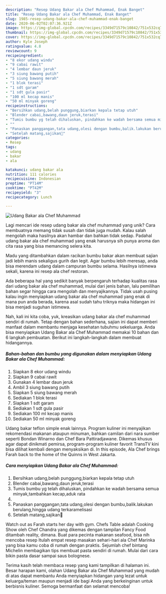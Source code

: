 ```yaml
---
description: "Resep Udang Bakar ala Chef Muhammad, Enak Banget"
title: "Resep Udang Bakar ala Chef Muhammad, Enak Banget"
slug: 1985-resep-udang-bakar-ala-chef-muhammad-enak-banget
date: 2020-06-02T02:07:36.921Z
image: https://img-global.cpcdn.com/recipes/3349d71579c10842/751x532cq70/udang-bakar-ala-chef-muhammad-foto-resep-utama.jpg
thumbnail: https://img-global.cpcdn.com/recipes/3349d71579c10842/751x532cq70/udang-bakar-ala-chef-muhammad-foto-resep-utama.jpg
cover: https://img-global.cpcdn.com/recipes/3349d71579c10842/751x532cq70/udang-bakar-ala-chef-muhammad-foto-resep-utama.jpg
author: Kyle Joseph
ratingvalue: 4.8
reviewcount: 9
recipeingredient:
- "8 ekor udang windu"
- "9 cabai rawit"
- "4 lembar daun jeruk"
- "3 siung bawang putih"
- "5 siung bawang merah"
- "1 blok terasi"
- "1 sdt garam"
- "1 sdt gula pasir"
- "100 ml kecap manis"
- "50 ml minyak goreng"
recipeinstructions:
- "Bersihkan udang,belah punggung,biarkan kepala tetap utuh"
- "Blender cabai,bawang,daun jeruk,terasi"
- "Tumis bumbu yg telah dihaluskan, pindahkan ke wadah bersama semua minyak,tambahkan kecap,aduk rata"
- ""
- "Panaskan panggangan,tata udang,olesi dengan bumbu,balik.lakukan berulang,hingga udang terkaramelisasi"
- "Setelah matang,sajikan🤤"
categories:
- Resep
tags:
- udang
- bakar
- ala

katakunci: udang bakar ala 
nutrition: 111 calories
recipecuisine: Indonesian
preptime: "PT14M"
cooktime: "PT42M"
recipeyield: "3"
recipecategory: Lunch

---
```



![Udang Bakar ala Chef Muhammad](https://img-global.cpcdn.com/recipes/3349d71579c10842/751x532cq70/udang-bakar-ala-chef-muhammad-foto-resep-utama.jpg)

Lagi mencari ide resep udang bakar ala chef muhammad yang unik? Cara membuatnya memang tidak susah dan tidak juga mudah. Kalau salah mengolah maka hasilnya akan hambar dan bahkan tidak sedap. Padahal udang bakar ala chef muhammad yang enak harusnya sih punya aroma dan cita rasa yang bisa memancing selera kita.

Madu yang ditambahkan dalam racikan bumbu bakar akan membuat sajian jadi lebih manis sekaligus gurih dan legit. Agar bumbu lebih meresap, anda bisa merendam udang dalam campuran bumbu selama. Hasilnya istimewa sekali, karena ini resep ala chef restoran.

Ada beberapa hal yang sedikit banyak berpengaruh terhadap kualitas rasa dari udang bakar ala chef muhammad, mulai dari jenis bahan, lalu pemilihan bahan segar hingga cara mengolah dan menyajikannya. Tidak usah pusing kalau ingin menyiapkan udang bakar ala chef muhammad yang enak di mana pun anda berada, karena asal sudah tahu triknya maka hidangan ini bisa menjadi suguhan istimewa.


Nah, kali ini kita coba, yuk, kreasikan udang bakar ala chef muhammad sendiri di rumah. Tetap dengan bahan sederhana, sajian ini dapat memberi manfaat dalam membantu menjaga kesehatan tubuhmu sekeluarga. Anda bisa menyiapkan Udang Bakar ala Chef Muhammad memakai 10 bahan dan 6 langkah pembuatan. Berikut ini langkah-langkah dalam membuat hidangannya.

<!--inarticleads1-->

##### Bahan-bahan dan bumbu yang digunakan dalam menyiapkan Udang Bakar ala Chef Muhammad:

1. Siapkan 8 ekor udang windu
1. Siapkan 9 cabai rawit
1. Gunakan 4 lembar daun jeruk
1. Ambil 3 siung bawang putih
1. Siapkan 5 siung bawang merah
1. Sediakan 1 blok terasi
1. Siapkan 1 sdt garam
1. Sediakan 1 sdt gula pasir
1. Sediakan 100 ml kecap manis
1. Sediakan 50 ml minyak goreng


Udang bakar teflon simple enak lainnya. Program kuliner ini menyajikan rekomendasi makanan ataupun minuman, bahkan camilan dari nara sumber seperti Bondan Winarno dan Chef Bara Pattiradjawane. Dikemas khusus agar dapat dinikmati pemirsa, program-program kuliner favorit TransTV kini bisa dilihat kembali dengan menyaksikan di. In this episode, Ala Chef brings Farah back to the home of the Quinns in West Jakarta. 

<!--inarticleads2-->

##### Cara menyiapkan Udang Bakar ala Chef Muhammad:

1. Bersihkan udang,belah punggung,biarkan kepala tetap utuh
1. Blender cabai,bawang,daun jeruk,terasi
1. Tumis bumbu yg telah dihaluskan, pindahkan ke wadah bersama semua minyak,tambahkan kecap,aduk rata
1. 
1. Panaskan panggangan,tata udang,olesi dengan bumbu,balik.lakukan berulang,hingga udang terkaramelisasi
1. Setelah matang,sajikan🤤


Watch out as Farah starts her day with gym. Chefs Table adalah Cooking Show oleh Chef Chandra yang dikemas dengan tampilan Fancy Food ditambah reality, dimana. Buat para pecinta makanan seafood, bisa nih mencoba resep Itulah empat resep masakan sehari-hari ala Chef Marinka yang bisa kamu coba di rumah dengan praktis. Sejumlah chef bintang Michelin membagikan tips membuat pasta sendiri di rumah. Mulai dari cara bikin pasta dasar sampai saus bolognese. 

Terima kasih telah membaca resep yang kami tampilkan di halaman ini. Besar harapan kami, olahan Udang Bakar ala Chef Muhammad yang mudah di atas dapat membantu Anda menyiapkan hidangan yang lezat untuk keluarga/teman maupun menjadi ide bagi Anda yang berkeinginan untuk berbisnis kuliner. Semoga bermanfaat dan selamat mencoba!

